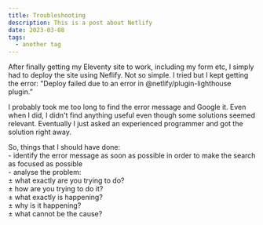 ```yaml
---
title: Troubleshooting
description: This is a post about Netlify
date: 2023-03-08
tags:
  - another tag
---
```


After finally getting my Eleventy site to work, including my form etc, I simply had to deploy the site using Neflify. Not so simple. I tried but I kept getting the error: "Deploy failed due to an error in @netlify/plugin-lighthouse plugin.” 

I probably took me too long to find the error message and Google it. Even when I did, I didn't find anything useful even though some solutions seemed relevant. Eventually I just asked an experienced programmer and got the solution right away. 

So, things that I should have done: <br>
    - identify the error message as soon as possible in order to make the search as focused as possible <br>
    - analyse the problem: <br>
            ± what exactly are you trying to do? <br>
            ± how are you trying to do it? <br>
            ± what exactly is happening? <br>
            ± why is it happening? <br>
                ± what cannot be the cause? <br>